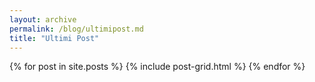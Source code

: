 ```yaml
---
layout: archive
permalink: /blog/ultimipost.md
title: "Ultimi Post"
---
```


<div class="tiles">
{% for post in site.posts %}
	{% include post-grid.html %}
{% endfor %}
</div><!-- /.tiles -->
